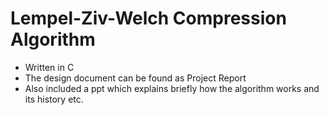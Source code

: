 # Lempel-Ziv-Welch Compression Algorithm
- Written in C
- The design document can be found as Project Report
- Also included a ppt which explains briefly how the algorithm works and its history etc. 
